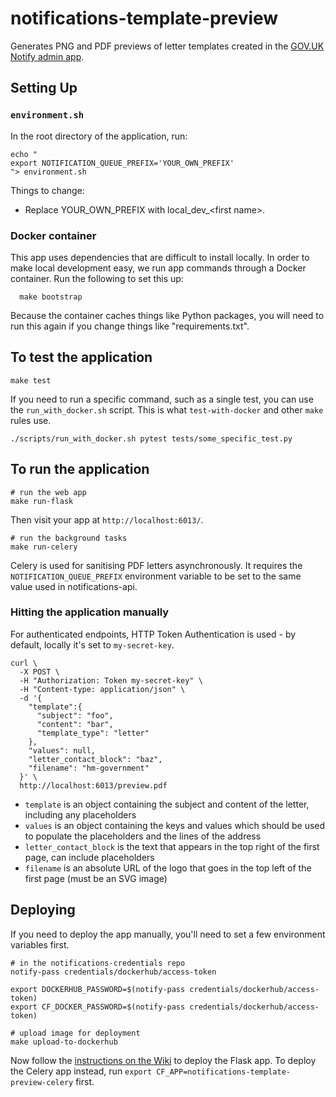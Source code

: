 # notifications-template-preview

Generates PNG and PDF previews of letter templates created in the [GOV.UK Notify admin app](http://github.com/alphagov/notifications-admin).

## Setting Up

### `environment.sh`

In the root directory of the application, run:

```
echo "
export NOTIFICATION_QUEUE_PREFIX='YOUR_OWN_PREFIX'
"> environment.sh
```

Things to change:

- Replace YOUR_OWN_PREFIX with local_dev_\<first name\>.

### Docker container

This app uses dependencies that are difficult to install locally. In order to make local development easy, we run app commands through a Docker container. Run the following to set this up:

```shell
  make bootstrap
```

Because the container caches things like Python packages, you will need to run this again if you change things like "requirements.txt".

## To test the application

```shell
make test
```

If you need to run a specific command, such as a single test, you can use the `run_with_docker.sh` script. This is what `test-with-docker` and other `make` rules use.

```shell
./scripts/run_with_docker.sh pytest tests/some_specific_test.py
```

## To run the application

```shell
# run the web app
make run-flask
```

Then visit your app at `http://localhost:6013/`.

```shell
# run the background tasks
make run-celery
```

Celery is used for sanitising PDF letters asynchronously. It requires the `NOTIFICATION_QUEUE_PREFIX` environment variable to be set to the same value used in notifications-api.

### Hitting the application manually

For authenticated endpoints, HTTP Token Authentication is used - by default, locally it's set to `my-secret-key`.

```shell
curl \
  -X POST \
  -H "Authorization: Token my-secret-key" \
  -H "Content-type: application/json" \
  -d '{
    "template":{
      "subject": "foo",
      "content": "bar",
      "template_type": "letter"
    },
    "values": null,
    "letter_contact_block": "baz",
    "filename": "hm-government"
  }' \
  http://localhost:6013/preview.pdf
```

- `template` is an object containing the subject and content of the letter, including any placeholders
- `values` is an object containing the keys and values which should be used to populate the placeholders and the lines of the address
- `letter_contact_block` is the text that appears in the top right of the first page, can include placeholders
- `filename` is an absolute URL of the logo that goes in the top left of the first page (must be an SVG image)

## Deploying

If you need to deploy the app manually, you'll need to set a few environment variables first.

```
# in the notifications-credentials repo
notify-pass credentials/dockerhub/access-token

export DOCKERHUB_PASSWORD=$(notify-pass credentials/dockerhub/access-token)
export CF_DOCKER_PASSWORD=$(notify-pass credentials/dockerhub/access-token)

# upload image for deployment
make upload-to-dockerhub
```

Now follow the [instructions on the Wiki](https://github.com/alphagov/notifications-manuals/wiki/Merging-and-deploying#deploying-a-branch-before-merging) to deploy the Flask app. To deploy the Celery app instead, run `export CF_APP=notifications-template-preview-celery` first.
